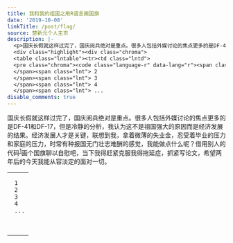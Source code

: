 ```yaml
---
title: 我和我的祖国之用R语言画国旗
date: '2019-10-08'
linkTitle: /post/flag/
source: 楚新元个人主页
description: |-
  <p>国庆长假就这样过完了，国庆阅兵绝对是重点。很多人包括外媒讨论的焦点更多的是DF-41和DF-17，但是冷静的分析，我认为这不是祖国强大的原因而是经济发展的结果。经济发展人才是关键，联想到我，拿着微薄的失业金，忍受着毕业的压力和家庭的压力，时常有种报国无门壮志难酬的感觉，我能做点什么呢？借用别人的代码<sup class="footnote-ref" id="fnref:R-http-blog-sina"><a href="#fn:R-http-blog-sina">1</a></sup>画个国旗聊以自慰吧，当下我得赶紧克服我得拖延症，抓紧写论文，希望两年后的今天我能从容淡定的面对一切。</p>
  <div class="highlight"><div class="chroma">
  <table class="lntable"><tr><td class="lntd">
  <pre class="chroma"><code class="language-r" data-lang="r"><span class="lnt"> 1
  </span><span class="lnt"> 2
  </span><span class="lnt"> 3
  </span><span class="lnt"> 4
  </span><span class="lnt"> ...
disable_comments: true
---
```

<p>国庆长假就这样过完了，国庆阅兵绝对是重点。很多人包括外媒讨论的焦点更多的是DF-41和DF-17，但是冷静的分析，我认为这不是祖国强大的原因而是经济发展的结果。经济发展人才是关键，联想到我，拿着微薄的失业金，忍受着毕业的压力和家庭的压力，时常有种报国无门壮志难酬的感觉，我能做点什么呢？借用别人的代码<sup class="footnote-ref" id="fnref:R-http-blog-sina"><a href="#fn:R-http-blog-sina">1</a></sup>画个国旗聊以自慰吧，当下我得赶紧克服我得拖延症，抓紧写论文，希望两年后的今天我能从容淡定的面对一切。</p>
<div class="highlight"><div class="chroma">
<table class="lntable"><tr><td class="lntd">
<pre class="chroma"><code class="language-r" data-lang="r"><span class="lnt"> 1
</span><span class="lnt"> 2
</span><span class="lnt"> 3
</span><span class="lnt"> 4
</span><span class="lnt"> ...